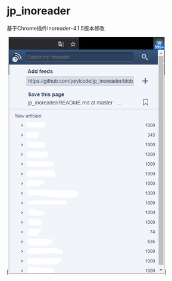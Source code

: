 # jp_inoreader
基于Chrome插件Inoreader-4.1.5版本修改

[![屏幕截图](https://github.com/yeylcode/jp_inoreader/blob/master/ScreenShots/2020-04-05_220744.png)]
